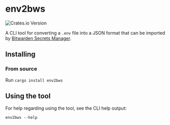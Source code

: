 # env2bws

![Crates.io Version](https://img.shields.io/crates/v/env2bws)

A CLI tool for converting a `.env` file into a JSON format that can be imported by [Bitwarden Secrets Manager](https://bitwarden.com/help/import-secrets-data/).

## Installing

### From source

Run `cargo install env2bws`

## Using the tool

For help regarding using the tool, see the CLI help output:

```
env2bws --help
```
